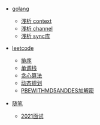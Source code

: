 - [golang]()
    * [浅析 context](golang/go_context.md)
    * [浅析 channel](golang/go_channel.md)
    * [浅析 sync库](golang/go_sync.md)
   
- [leetcode]()
    * [排序](leetcode/排序.md)
    * [单调栈](leetcode/单调栈.md)
    * [贪心算法](leetcode/贪心算法.md)
    * [动态规划](leetcode/动态规划.md)
    * [PBEWITHMD5ANDDES加解密](golang/PBEWITHMD5ANDDES.md)

- [随笔]()
    * [2021面试](other/2021面试.md)